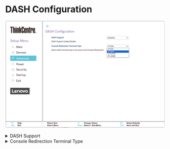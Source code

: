 # DASH Configuration #

![](./img/tc_dash_config.png)

<details><summary>DASH Support</summary>

Options:

1. **Disabled** - Default.
2. Enabled.

| WMI Setting name | Values | Locked by SVP |
|:---|:---|:---|
| DASHSupport | Disabled, Enabled | yes |

</details>

<details><summary>Console Redirection Terminal Type</summary>

?>The following emulation types are available.
  ANSI: Extended ASCII char set.
  VT100: ASCII char set.
  VT100+: Extends VT100 to support color, function keys, etc.
  VT-UTF8: Uses UTF8 encoding to map Unicode chars onto 1 or more bytes.
  
Options:

1. VT100.
1. **VT100+** - Default.
1. VT-UTF8.
1. PC-ANSI.

| WMI Setting name | Values | Locked by SVP |
|:---|:---|:---|
| ConsoleRedirectionTerminalType | VT100, VT100+, VT-UTF8, PC-ANSI | yes |


</details>